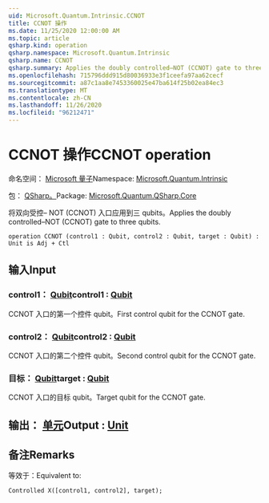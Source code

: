 ```yaml
---
uid: Microsoft.Quantum.Intrinsic.CCNOT
title: CCNOT 操作
ms.date: 11/25/2020 12:00:00 AM
ms.topic: article
qsharp.kind: operation
qsharp.namespace: Microsoft.Quantum.Intrinsic
qsharp.name: CCNOT
qsharp.summary: Applies the doubly controlled–NOT (CCNOT) gate to three qubits.
ms.openlocfilehash: 715796ddd915d80036933e3f1ceefa97aa62cecf
ms.sourcegitcommit: a87c1aa8e7453360025e47ba614f25b02ea84ec3
ms.translationtype: MT
ms.contentlocale: zh-CN
ms.lasthandoff: 11/26/2020
ms.locfileid: "96212471"
---
```

# <a name="ccnot-operation"></a><span data-ttu-id="61f92-102">CCNOT 操作</span><span class="sxs-lookup"><span data-stu-id="61f92-102">CCNOT operation</span></span>

<span data-ttu-id="61f92-103">命名空间： [Microsoft 量子](xref:Microsoft.Quantum.Intrinsic)</span><span class="sxs-lookup"><span data-stu-id="61f92-103">Namespace: [Microsoft.Quantum.Intrinsic](xref:Microsoft.Quantum.Intrinsic)</span></span>

<span data-ttu-id="61f92-104">包： [QSharp。](https://nuget.org/packages/Microsoft.Quantum.QSharp.Core)</span><span class="sxs-lookup"><span data-stu-id="61f92-104">Package: [Microsoft.Quantum.QSharp.Core](https://nuget.org/packages/Microsoft.Quantum.QSharp.Core)</span></span>


<span data-ttu-id="61f92-105">将双向受控– NOT (CCNOT) 入口应用到三 qubits。</span><span class="sxs-lookup"><span data-stu-id="61f92-105">Applies the doubly controlled–NOT (CCNOT) gate to three qubits.</span></span>

```qsharp
operation CCNOT (control1 : Qubit, control2 : Qubit, target : Qubit) : Unit is Adj + Ctl
```


## <a name="input"></a><span data-ttu-id="61f92-106">输入</span><span class="sxs-lookup"><span data-stu-id="61f92-106">Input</span></span>

### <a name="control1--qubit"></a><span data-ttu-id="61f92-107">control1： [Qubit](xref:microsoft.quantum.lang-ref.qubit)</span><span class="sxs-lookup"><span data-stu-id="61f92-107">control1 : [Qubit](xref:microsoft.quantum.lang-ref.qubit)</span></span>

<span data-ttu-id="61f92-108">CCNOT 入口的第一个控件 qubit。</span><span class="sxs-lookup"><span data-stu-id="61f92-108">First control qubit for the CCNOT gate.</span></span>


### <a name="control2--qubit"></a><span data-ttu-id="61f92-109">control2： [Qubit](xref:microsoft.quantum.lang-ref.qubit)</span><span class="sxs-lookup"><span data-stu-id="61f92-109">control2 : [Qubit](xref:microsoft.quantum.lang-ref.qubit)</span></span>

<span data-ttu-id="61f92-110">CCNOT 入口的第二个控件 qubit。</span><span class="sxs-lookup"><span data-stu-id="61f92-110">Second control qubit for the CCNOT gate.</span></span>


### <a name="target--qubit"></a><span data-ttu-id="61f92-111">目标： [Qubit](xref:microsoft.quantum.lang-ref.qubit)</span><span class="sxs-lookup"><span data-stu-id="61f92-111">target : [Qubit](xref:microsoft.quantum.lang-ref.qubit)</span></span>

<span data-ttu-id="61f92-112">CCNOT 入口的目标 qubit。</span><span class="sxs-lookup"><span data-stu-id="61f92-112">Target qubit for the CCNOT gate.</span></span>



## <a name="output--unit"></a><span data-ttu-id="61f92-113">输出： [单元](xref:microsoft.quantum.lang-ref.unit)</span><span class="sxs-lookup"><span data-stu-id="61f92-113">Output : [Unit](xref:microsoft.quantum.lang-ref.unit)</span></span>



## <a name="remarks"></a><span data-ttu-id="61f92-114">备注</span><span class="sxs-lookup"><span data-stu-id="61f92-114">Remarks</span></span>

<span data-ttu-id="61f92-115">等效于：</span><span class="sxs-lookup"><span data-stu-id="61f92-115">Equivalent to:</span></span>

```qsharp
Controlled X([control1, control2], target);
```